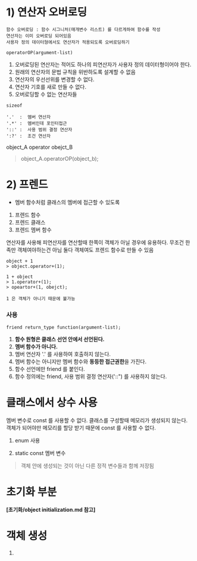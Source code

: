 # 1) 연산자 오버로딩


```
함수 오버로딩 : 함수 시그니처(매개변수 리스트) 를 다르게하여 함수를 작성
연산자는 이미 오버로딩 되어있음
사용자 정의 데이터형에서도 연산자가 적용되도록 오버로딩하기
```

```
operatorOP(argument-list)
```

1. 오버로딩된 연산자는 적어도 하나의 피연산자가 사용자 정의 데이터형이어야 한다.
2. 원래의 연산자의 문법 규칙을 위반하도록 설계할 수 없음
3. 연산자의 우선선위를 변경할 수 없다.
4. 연산자 기호를 새로 만들 수 없다.
5. 오버로딩할 수 없는 연산자들
```
sizeof

'.'  :  멤버 연산자
'.*' :  멤버인데 포인터접근
'::' :  사용 범위 결정 연산자
':?' :  조건 연산자
```

object_A operator obejct_B
> object_A.operatorOP(object_b);

# 2) 프렌드
- 멤버 함수처럼 클래스의 멤버에 접근할 수 있도록

1. 프렌드 함수
2. 프렌드 클래스
3. 프렌드 멤버 함수


연산자를 사용해 피연산자를 연산할때 한쪽이 객체가 아닐 경우에 유용하다.
무조건 한족만 객체여야하는건 아님 둘다 객체여도 프렌드 함수로 만들 수 있음
```
object + 1
> object.operator+(1);

1 + object
> 1.operator+(1);
> opeartor+(1, obejct);

1 은 객체가 아니기 때문에 불가능
```

### 사용

```
friend return_type function(argument-list);
```

1. **함수 원형은 클래스 선언 안에서 선언된다.**
2. **멤버 함수가 아니다.**
3. 멤버 연산자 '.' 를 사용하여 호출하지 않는다.
4. 멤버 함수는 아니지만 멤버 함수와 **동등한 접근권한**을 가진다.
5. 함수 선언에만 friend 를 붙인다.
6. 함수 정의에는 friend, 사용 범위 결정 연산자('::") 를 사용하지 않는다.




# 클래스에서 상수 사용

멤버 변수로 const 를 사용할 수 없다.
클래스를 구성할때 메모리가 생성되지 않는다.
객체가 되어야만 메모리를 할당 받기 때문에 const 를 사용할 수 없다.

1. enum 사용

2. static const 멤버 변수
> 객체 안에 생성되는 것이 아닌 다른 정적 변수들과 함께 저장됨



# 초기화 부분
**[초기화/object initialization.md 참고]**




# 객체 생성

1.
